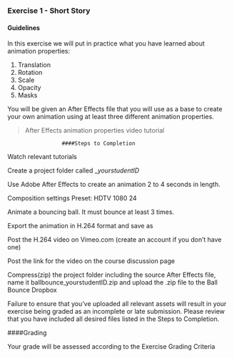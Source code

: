 ### Exercise 1 - Short Story

#### Guidelines

In this exercise we will put in practice what you have learned about animation properties:

1. Translation
2. Rotation
3. Scale
4. Opacity
5. Masks

You will be given an After Effects file that you will use as a base to create your own animation using at least three different animation properties.

>After Effects animation properties video tutorial

                     ####Steps to Completion  

Watch relevant tutorials

Create a project folder called __yourstudentID_

Use Adobe After Effects to create an animation 2 to 4 seconds in length.

Composition settings Preset: HDTV 1080 24

Animate a bouncing ball. It must bounce at least 3 times.

Export the animation in H.264 format and save as

Post the H.264 video on Vimeo.com (create an account if you don’t have one)

Post the link for the video on the course discussion page

Compress(zip) the project folder including the source After Effects file, name it ballbounce_yourstudentID.zip and upload the .zip file to the Ball Bounce Dropbox

Failure to ensure that you’ve uploaded all relevant assets will result in your exercise being graded as an incomplete or late submission. Please review that you have included all desired files listed in the Steps to Completion.


####Grading

Your grade will be assessed according to the Exercise Grading Criteria